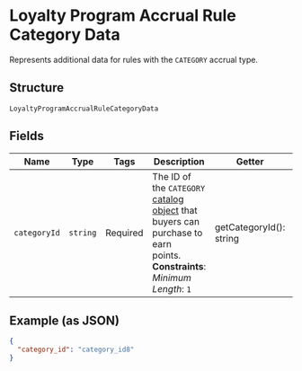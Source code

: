 
# Loyalty Program Accrual Rule Category Data

Represents additional data for rules with the `CATEGORY` accrual type.

## Structure

`LoyaltyProgramAccrualRuleCategoryData`

## Fields

| Name | Type | Tags | Description | Getter | Setter |
|  --- | --- | --- | --- | --- | --- |
| `categoryId` | `string` | Required | The ID of the `CATEGORY` [catalog object](../../doc/models/catalog-object.md) that buyers can purchase to earn<br>points.<br>**Constraints**: *Minimum Length*: `1` | getCategoryId(): string | setCategoryId(string categoryId): void |

## Example (as JSON)

```json
{
  "category_id": "category_id8"
}
```

